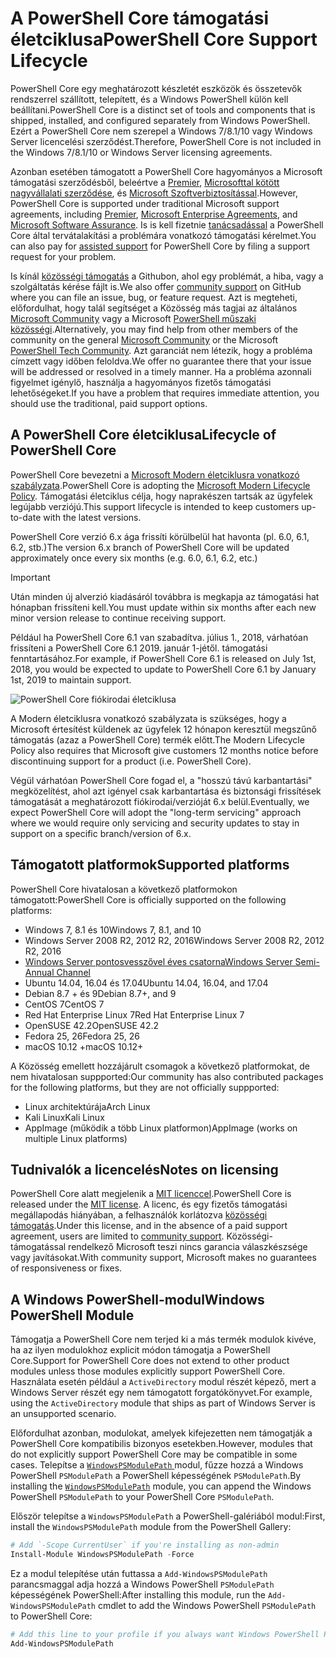 # <a name="powershell-core-support-lifecycle"></a><span data-ttu-id="2587c-101">A PowerShell Core támogatási életciklusa</span><span class="sxs-lookup"><span data-stu-id="2587c-101">PowerShell Core Support Lifecycle</span></span>

<span data-ttu-id="2587c-102">PowerShell Core egy meghatározott készletét eszközök és összetevők rendszerrel szállított, telepített, és a Windows PowerShell külön kell beállítani.</span><span class="sxs-lookup"><span data-stu-id="2587c-102">PowerShell Core is a distinct set of tools and components that is shipped, installed, and configured separately from Windows PowerShell.</span></span>
<span data-ttu-id="2587c-103">Ezért a PowerShell Core nem szerepel a Windows 7/8.1/10 vagy Windows Server licencelési szerződést.</span><span class="sxs-lookup"><span data-stu-id="2587c-103">Therefore, PowerShell Core is not included in the Windows 7/8.1/10 or Windows Server licensing agreements.</span></span>

<span data-ttu-id="2587c-104">Azonban esetében támogatott a PowerShell Core hagyományos a Microsoft támogatási szerződésből, beleértve a [Premier][], [Microsofttal kötött nagyvállalati szerződése][enterprise-agreement], és [Microsoft Szoftverbiztosítással][assurance].</span><span class="sxs-lookup"><span data-stu-id="2587c-104">However, PowerShell Core is supported under traditional Microsoft support agreements, including [Premier][], [Microsoft Enterprise Agreements][enterprise-agreement], and [Microsoft Software Assurance][assurance].</span></span>
<span data-ttu-id="2587c-105">Is is kell fizetnie [tanácsadással][] a PowerShell Core által tervátalakítási a problémára vonatkozó támogatási kérelmet.</span><span class="sxs-lookup"><span data-stu-id="2587c-105">You can also pay for [assisted support][] for PowerShell Core by filing a support request for your problem.</span></span>

<span data-ttu-id="2587c-106">Is kínál [közösségi támogatás][] a Githubon, ahol egy problémát, a hiba, vagy a szolgáltatás kérése fájlt is.</span><span class="sxs-lookup"><span data-stu-id="2587c-106">We also offer [community support][] on GitHub where you can file an issue, bug, or feature request.</span></span>
<span data-ttu-id="2587c-107">Azt is megteheti, előfordulhat, hogy talál segítséget a Közösség más tagjai az általános [Microsoft Community][] vagy a Microsoft [PowerShell műszaki közösségi][].</span><span class="sxs-lookup"><span data-stu-id="2587c-107">Alternatively, you may find help from other members of the community on the general [Microsoft Community][] or the Microsoft [PowerShell Tech Community][].</span></span>
<span data-ttu-id="2587c-108">Azt garanciát nem létezik, hogy a probléma címzett vagy időben feloldva.</span><span class="sxs-lookup"><span data-stu-id="2587c-108">We offer no guarantee there that your issue will be addressed or resolved in a timely manner.</span></span>
<span data-ttu-id="2587c-109">Ha a probléma azonnali figyelmet igénylő, használja a hagyományos fizetős támogatási lehetőségeket.</span><span class="sxs-lookup"><span data-stu-id="2587c-109">If you have a problem that requires immediate attention, you should use the traditional, paid support options.</span></span>

## <a name="lifecycle-of-powershell-core"></a><span data-ttu-id="2587c-110">A PowerShell Core életciklusa</span><span class="sxs-lookup"><span data-stu-id="2587c-110">Lifecycle of PowerShell Core</span></span>

<span data-ttu-id="2587c-111">PowerShell Core bevezetni a [Microsoft Modern életciklusra vonatkozó szabályzata][modern].</span><span class="sxs-lookup"><span data-stu-id="2587c-111">PowerShell Core is adopting the [Microsoft Modern Lifecycle Policy][modern].</span></span>
<span data-ttu-id="2587c-112">Támogatási életciklus célja, hogy naprakészen tartsák az ügyfelek legújabb verziójú.</span><span class="sxs-lookup"><span data-stu-id="2587c-112">This support lifecycle is intended to keep customers up-to-date with the latest versions.</span></span>

<span data-ttu-id="2587c-113">PowerShell Core verzió 6.x ága frissíti körülbelül hat havonta (pl. 6.0, 6.1, 6.2, stb.)</span><span class="sxs-lookup"><span data-stu-id="2587c-113">The version 6.x branch of PowerShell Core will be updated approximately once every six months (e.g. 6.0, 6.1, 6.2, etc.)</span></span>

> [!IMPORTANT]
> <span data-ttu-id="2587c-114">Után minden új alverzió kiadásáról továbbra is megkapja az támogatási hat hónapban frissíteni kell.</span><span class="sxs-lookup"><span data-stu-id="2587c-114">You must update within six months after each new minor version release to continue receiving support.</span></span>

<span data-ttu-id="2587c-115">Például ha PowerShell Core 6.1 van szabadítva. július 1., 2018, várhatóan frissíteni a PowerShell Core 6.1 2019. január 1-jétől. támogatási fenntartásához.</span><span class="sxs-lookup"><span data-stu-id="2587c-115">For example, if PowerShell Core 6.1 is released on July 1st, 2018, you would be expected to update to PowerShell Core 6.1 by January 1st, 2019 to maintain support.</span></span>

![PowerShell Core fiókirodai életciklusa][lifecycle-chart]

<span data-ttu-id="2587c-117">A Modern életciklusra vonatkozó szabályzata is szükséges, hogy a Microsoft értesítést küldenek az ügyfelek 12 hónapon keresztül megszűnő támogatás (azaz a PowerShell Core) termék előtt.</span><span class="sxs-lookup"><span data-stu-id="2587c-117">The Modern Lifecycle Policy also requires that Microsoft give customers 12 months notice before discontinuing support for a product (i.e. PowerShell Core).</span></span>

<span data-ttu-id="2587c-118">Végül várhatóan PowerShell Core fogad el, a "hosszú távú karbantartási" megközelítést, ahol azt igényel csak karbantartása és biztonsági frissítések támogatását a meghatározott fiókirodai/verzióját 6.x belül.</span><span class="sxs-lookup"><span data-stu-id="2587c-118">Eventually, we expect PowerShell Core will adopt the "long-term servicing" approach where we would require only servicing and security updates to stay in support on a specific branch/version of 6.x.</span></span>

## <a name="supported-platforms"></a><span data-ttu-id="2587c-119">Támogatott platformok</span><span class="sxs-lookup"><span data-stu-id="2587c-119">Supported platforms</span></span>

<span data-ttu-id="2587c-120">PowerShell Core hivatalosan a következő platformokon támogatott:</span><span class="sxs-lookup"><span data-stu-id="2587c-120">PowerShell Core is officially supported on the following platforms:</span></span>

* <span data-ttu-id="2587c-121">Windows 7, 8.1 és 10</span><span class="sxs-lookup"><span data-stu-id="2587c-121">Windows 7, 8.1, and 10</span></span>
* <span data-ttu-id="2587c-122">Windows Server 2008 R2, 2012 R2, 2016</span><span class="sxs-lookup"><span data-stu-id="2587c-122">Windows Server 2008 R2, 2012 R2, 2016</span></span>
* <span data-ttu-id="2587c-123">[Windows Server pontosvesszővel éves csatorna][semi-annual]</span><span class="sxs-lookup"><span data-stu-id="2587c-123">[Windows Server Semi-Annual Channel][semi-annual]</span></span>
* <span data-ttu-id="2587c-124">Ubuntu 14.04, 16.04 és 17.04</span><span class="sxs-lookup"><span data-stu-id="2587c-124">Ubuntu 14.04, 16.04, and 17.04</span></span>
* <span data-ttu-id="2587c-125">Debian 8.7 + és 9</span><span class="sxs-lookup"><span data-stu-id="2587c-125">Debian 8.7+, and 9</span></span>
* <span data-ttu-id="2587c-126">CentOS 7</span><span class="sxs-lookup"><span data-stu-id="2587c-126">CentOS 7</span></span>
* <span data-ttu-id="2587c-127">Red Hat Enterprise Linux 7</span><span class="sxs-lookup"><span data-stu-id="2587c-127">Red Hat Enterprise Linux 7</span></span>
* <span data-ttu-id="2587c-128">OpenSUSE 42.2</span><span class="sxs-lookup"><span data-stu-id="2587c-128">OpenSUSE 42.2</span></span>
* <span data-ttu-id="2587c-129">Fedora 25, 26</span><span class="sxs-lookup"><span data-stu-id="2587c-129">Fedora 25, 26</span></span>
* <span data-ttu-id="2587c-130">macOS 10.12 +</span><span class="sxs-lookup"><span data-stu-id="2587c-130">macOS 10.12+</span></span>

<span data-ttu-id="2587c-131">A Közösség emellett hozzájárult csomagok a következő platformokat, de nem hivatalosan suppported:</span><span class="sxs-lookup"><span data-stu-id="2587c-131">Our community has also contributed packages for the following platforms, but they are not officially suppported:</span></span>

* <span data-ttu-id="2587c-132">Linux architektúrája</span><span class="sxs-lookup"><span data-stu-id="2587c-132">Arch Linux</span></span>
* <span data-ttu-id="2587c-133">Kali Linux</span><span class="sxs-lookup"><span data-stu-id="2587c-133">Kali Linux</span></span>
* <span data-ttu-id="2587c-134">AppImage (működik a több Linux platformon)</span><span class="sxs-lookup"><span data-stu-id="2587c-134">AppImage (works on multiple Linux platforms)</span></span>

## <a name="notes-on-licensing"></a><span data-ttu-id="2587c-135">Tudnivalók a licencelés</span><span class="sxs-lookup"><span data-stu-id="2587c-135">Notes on licensing</span></span>

<span data-ttu-id="2587c-136">PowerShell Core alatt megjelenik a [MIT licenccel][].</span><span class="sxs-lookup"><span data-stu-id="2587c-136">PowerShell Core is released under the [MIT license][].</span></span>
<span data-ttu-id="2587c-137">A licenc, és egy fizetős támogatási megállapodás hiányában, a felhasználók korlátozva [közösségi támogatás][].</span><span class="sxs-lookup"><span data-stu-id="2587c-137">Under this license, and in the absence of a paid support agreement, users are limited to [community support][].</span></span>
<span data-ttu-id="2587c-138">Közösségi-támogatással rendelkező Microsoft teszi nincs garancia válaszkészsége vagy javításokat.</span><span class="sxs-lookup"><span data-stu-id="2587c-138">With community support, Microsoft makes no guarantees of responsiveness or fixes.</span></span>

## <a name="windows-powershell-module"></a><span data-ttu-id="2587c-139">A Windows PowerShell-modul</span><span class="sxs-lookup"><span data-stu-id="2587c-139">Windows PowerShell Module</span></span>

<span data-ttu-id="2587c-140">Támogatja a PowerShell Core nem terjed ki a más termék modulok kivéve, ha az ilyen modulokhoz explicit módon támogatja a PowerShell Core.</span><span class="sxs-lookup"><span data-stu-id="2587c-140">Support for PowerShell Core does not extend to other product modules unless those modules explicitly support PowerShell Core.</span></span>
<span data-ttu-id="2587c-141">Használata esetén például a `ActiveDirectory` modul részét képező, mert a Windows Server részét egy nem támogatott forgatókönyvet.</span><span class="sxs-lookup"><span data-stu-id="2587c-141">For example, using the `ActiveDirectory` module that ships as part of Windows Server is an unsupported scenario.</span></span>

<span data-ttu-id="2587c-142">Előfordulhat azonban, modulokat, amelyek kifejezetten nem támogatják a PowerShell Core kompatibilis bizonyos esetekben.</span><span class="sxs-lookup"><span data-stu-id="2587c-142">However, modules that do not explicitly support PowerShell Core may be compatible in some cases.</span></span>
<span data-ttu-id="2587c-143">Telepítse a [ `WindowsPSModulePath` ][] modul, fűzze hozzá a Windows PowerShell `PSModulePath` a PowerShell képességének `PSModulePath`.</span><span class="sxs-lookup"><span data-stu-id="2587c-143">By installing the [`WindowsPSModulePath`][] module, you can append the Windows PowerShell `PSModulePath` to your PowerShell Core `PSModulePath`.</span></span>

<span data-ttu-id="2587c-144">Először telepítse a `WindowsPSModulePath` a PowerShell-galériából modul:</span><span class="sxs-lookup"><span data-stu-id="2587c-144">First, install the `WindowsPSModulePath` module from the PowerShell Gallery:</span></span>

```powershell
# Add `-Scope CurrentUser` if you're installing as non-admin
Install-Module WindowsPSModulePath -Force
```

<span data-ttu-id="2587c-145">Ez a modul telepítése után futtassa a `Add-WindowsPSModulePath` parancsmaggal adja hozzá a Windows PowerShell `PSModulePath` képességének PowerShell:</span><span class="sxs-lookup"><span data-stu-id="2587c-145">After installing this module, run the `Add-WindowsPSModulePath` cmdlet to add the Windows PowerShell `PSModulePath` to PowerShell Core:</span></span>

```powershell
# Add this line to your profile if you always want Windows PowerShell PSModulePath
Add-WindowsPSModulePath
```

[Premier]: https://www.microsoft.com/en-us/microsoftservices/support.aspx
[enterprise-agreement]: https://www.microsoft.com/en-us/licensing/licensing-programs/enterprise.aspx
[assurance]: https://www.microsoft.com/en-us/licensing/licensing-programs/software-assurance-default.aspx
[közösségi támogatás]: https://github.com/powershell/powershell/issues
[community support]: https://github.com/powershell/powershell/issues
[Microsoft Community]: https://answers.microsoft.com/
[PowerShell műszaki közösségi]: https://techcommunity.microsoft.com/t5/PowerShell/ct-p/WindowsPowerShell
[PowerShell Tech Community]: https://techcommunity.microsoft.com/t5/PowerShell/ct-p/WindowsPowerShell
[tanácsadással]: https://support.microsoft.com/assistedsupportproducts
[assisted support]: https://support.microsoft.com/assistedsupportproducts
[modern]: https://support.microsoft.com/help/30881/modern-lifecycle-policy
[lifecycle-chart]: ./images/modern-lifecycle.png
[semi-annual]: https://docs.microsoft.com/windows-server/get-started/semi-annual-channel-overview
[MIT licenccel]: https://github.com/PowerShell/PowerShell/blob/master/LICENSE.txt
[MIT license]: https://github.com/PowerShell/PowerShell/blob/master/LICENSE.txt
[`WindowsPSModulePath`]: https://www.powershellgallery.com/packages/WindowsPSModulePath/